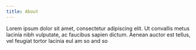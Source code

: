 ```yaml
---
title: About
---
```


Lorem ipsum dolor sit amet, consectetur adipiscing elit. Ut convallis
metus lacinia nibh vulputate, ac faucibus sapien dictum. Aenean
auctor est tellus, vel feugiat tortor lacinia euI am so and so

